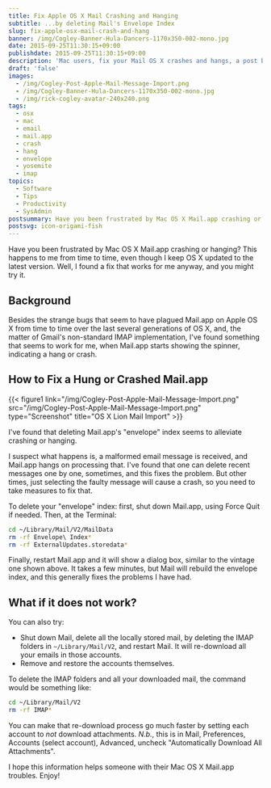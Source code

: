 ```yaml
---
title: Fix Apple OS X Mail Crashing and Hanging
subtitle: ...by deleting Mail's Envelope Index
slug: fix-apple-osx-mail-crash-and-hang
banner: /img/Cogley-Banner-Hula-Dancers-1170x350-002-mono.jpg
date: 2015-09-25T11:30:15+09:00
publishdate: 2015-09-25T11:30:15+09:00
description: 'Mac users, fix your Mail OS X crashes and hangs, a post by Rick Cogley.'
draft: 'false'
images:
  - /img/Cogley-Post-Apple-Mail-Message-Import.png
  - /img/Cogley-Banner-Hula-Dancers-1170x350-002-mono.jpg
  - /img/rick-cogley-avatar-240x240.png
tags:
  - osx
  - mac
  - email
  - mail.app
  - crash
  - hang
  - envelope
  - yosemite
  - imap
topics:
  - Software
  - Tips
  - Productivity
  - SysAdmin
postsummary: Have you been frustrated by Mac OS X Mail.app crashing or hanging? This happens to me from time to time, even though I keep OS X updated to the latest version. Well, I found a fix that works for me anyway, and you might try it.
postsvg: icon-origami-fish
---
```


Have you been frustrated by Mac OS X Mail.app crashing or hanging? This happens to me from time to time, even though I keep OS X updated to the latest version. Well, I found a fix that works for me anyway, and you might try it.

<!--more-->

## Background

Besides the strange bugs that seem to have plagued Mail.app on Apple OS X from time to time over the last several generations of OS X, and, the matter of Gmail's non-standard IMAP implementation, I've found something that seems to work for me, when Mail.app starts showing the spinner, indicating a hang or crash.

## How to Fix a Hung or Crashed Mail.app

{{< figure1 link="/img/Cogley-Post-Apple-Mail-Message-Import.png" src="/img/Cogley-Post-Apple-Mail-Message-Import.png" type="Screenshot" title="OS X Lion Mail Import" >}}

I've found that deleting Mail.app's "envelope" index seems to alleviate crashing or hanging.

I suspect what happens is, a malformed email message is received, and Mail.app hangs on processing that. I've found that one can delete recent messages one by one, sometimes, and this fixes the problem. But other times, just selecting the faulty message will cause a crash, so you need to take measures to fix that.

To delete your "envelope" index: first, shut down Mail.app, using Force Quit if needed.
Then, at the Terminal:

~~~bash
cd ~/Library/Mail/V2/MailData
rm -rf Envelope\ Index*
rm -rf ExternalUpdates.storedata*
~~~

Finally, restart Mail.app and it will show a dialog box, similar to the vintage one shown above. It takes a few minutes, but Mail will rebuild the envelope index, and this generally fixes the problems I have had.

## What if it does not work?

You can also try:

* Shut down Mail, delete all the locally stored mail, by deleting the IMAP folders in ``~/Library/Mail/V2``, and restart Mail. It will re-download all your emails in those accounts.
* Remove and restore the accounts themselves.  

To delete the IMAP folders and all your downloaded mail, the command would be something like:

~~~bash
cd ~/Library/Mail/V2
rm -rf IMAP*
~~~

You can make that re-download process go much faster by setting each account to _not_ download attachments. _N.b._, this is in Mail, Preferences, Accounts (select account), Advanced, uncheck "Automatically Download All Attachments".

I hope this information helps someone with their Mac OS X Mail.app troubles. Enjoy!
